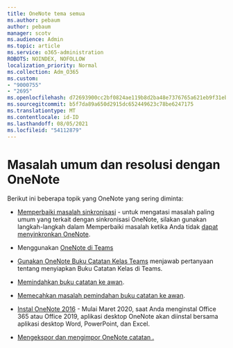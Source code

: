 ```yaml
---
title: OneNote tema semua
ms.author: pebaum
author: pebaum
manager: scotv
ms.audience: Admin
ms.topic: article
ms.service: o365-administration
ROBOTS: NOINDEX, NOFOLLOW
localization_priority: Normal
ms.collection: Adm_O365
ms.custom:
- "9000755"
- "2695"
ms.openlocfilehash: d72693900cc2bf0824ae119b8d2ba48e7376765a621eb9f31eb0fe053735f0b0
ms.sourcegitcommit: b5f7da89a650d2915dc652449623c78be6247175
ms.translationtype: MT
ms.contentlocale: id-ID
ms.lasthandoff: 08/05/2021
ms.locfileid: "54112879"
---
```

# <a name="common-issues-and-resolutions-with-onenote"></a>Masalah umum dan resolusi dengan OneNote

Berikut ini beberapa topik yang OneNote yang sering diminta:

- [Memperbaiki masalah sinkronisasi](https://support.office.com/article/299495ef-66d1-448f-90c1-b785a6968d45) - untuk mengatasi masalah paling umum yang terkait dengan sinkronisasi OneNote, silakan gunakan langkah-langkah dalam Memperbaiki masalah ketika Anda tidak [dapat menyinkronkan OneNote](https://support.office.com/article/Fix-issues-when-you-can-t-sync-OneNote-299495ef-66d1-448f-90c1-b785a6968d45).

- Menggunakan [OneNote di Teams](https://support.microsoft.com/office/0ec78cc3-ba3b-4279-a88e-aa40af9865c2) 

- [Gunakan OneNote Buku Catatan Kelas Teams](https://support.office.com/article/bd77f11f-27cd-4d41-bfbd-2b11799f1440) menjawab pertanyaan tentang menyiapkan Buku Catatan Kelas di Teams.

- [Memindahkan buku catatan ke awan](https://support.office.com/article/d5c28b91-7b9c-45be-8f0c-529bdbba019a).

- [Memecahkan masalah pemindahan buku catatan ke awan](https://support.office.com/article/70528107-11dc-4f3f-b695-b150059dfd78).

- [Instal OneNote 2016](https://support.office.com/article/c08068d8-b517-4464-9ff2-132cb9c45c08) - Mulai Maret 2020, saat Anda menginstal Office 365 atau Office 2019, aplikasi desktop OneNote akan diinstal bersama aplikasi desktop Word, PowerPoint, dan Excel.

- [Mengekspor dan mengimpor OneNote catatan .](https://support.office.com/article/a4b60da5-8f33-464e-b1ba-b95ce540f309)
